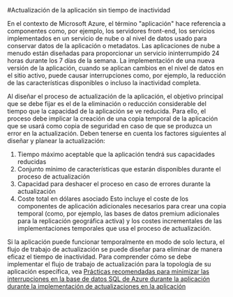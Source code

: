 <properties 
   pageTitle="Continuidad del negocio de la base de datos SQL durante la actualización de la aplicación" 
   description="Esta sección proporciona directrices de continuidad del negocio para evitar el tiempo de inactividad durante la actualización de una aplicación." 
   services="sql-database"
   documentationCenter="" 
   authors="elfisher" 
   manager="jeffreyg" 
   editor="monicar"/>

<tags
   ms.service="sql-database"
   ms.devlang="NA"
   ms.topic="article"
   ms.tgt_pltfrm="NA"
   ms.workload="data-management" 
   ms.date="04/13/2015"
   ms.author="elfish"/>

#Actualización de la aplicación sin tiempo de inactividad

En el contexto de Microsoft Azure, el término "aplicación" hace referencia a componentes como, por ejemplo, los servidores front-end, los servicios implementados en un servicio de nube o al nivel de datos usado para conservar datos de la aplicación o metadatos. Las aplicaciones de nube a menudo están diseñadas para proporcionar un servicio ininterrumpido 24 horas durante los 7 días de la semana. La implementación de una nueva versión de la aplicación, cuando se aplican cambios en el nivel de datos en el sitio activo, puede causar interrupciones como, por ejemplo, la reducción de las características disponibles o incluso la inactividad completa.

Al diseñar el proceso de actualización de la aplicación, el objetivo principal que se debe fijar es el de la eliminación o reducción considerable del tiempo que la capacidad de la aplicación se ve reducida. Para ello, el proceso debe implicar la creación de una copia temporal de la aplicación que se usará como copia de seguridad en caso de que se produzca un error en la actualización. Deben tenerse en cuenta los factores siguientes al diseñar y planear la actualización:

1.	Tiempo máximo aceptable que la aplicación tendrá sus capacidades reducidas 
2.	Conjunto mínimo de características que estarán disponibles durante el proceso de actualización
3.	Capacidad para deshacer el proceso en caso de errores durante la actualización
4.	Coste total en dólares asociado Esto incluye el coste de los componentes de aplicación adicionales necesarios para crear una copia temporal (como, por ejemplo, las bases de datos premium adicionales para la replicación geográfica activa) y los costes incrementales de las implementaciones temporales que usa el proceso de actualización. 

Si la aplicación puede funcionar temporalmente en modo de solo lectura, el flujo de trabajo de actualización se puede diseñar para eliminar de manera eficaz el tiempo de inactividad. Para comprender cómo se debe implementar el flujo de trabajo de actualización para la topología de su aplicación específica, vea [Prácticas recomendadas para minimizar las interrupciones en la base de datos SQL de Azure durante la aplicación durante la implementación de actualizaciones en la aplicación](https://msdn.microsoft.com/library/azure/dn790385.aspx)
 

<!---HONumber=58--> 